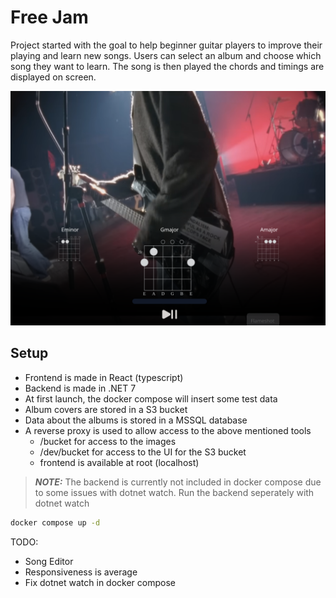 # Free Jam

Project started with the goal to help beginner guitar players to improve their playing and learn new songs. Users can select an album and choose which song they want to learn. The song is then played the chords and timings are displayed on screen.

![Alt text](./docs/assets/chords.png)

## Setup

- Frontend is made in React (typescript)
- Backend is made in .NET 7
- At first launch, the docker compose will insert some test data
- Album covers are stored in a S3 bucket
- Data about the albums is stored in a MSSQL database
- A reverse proxy is used to allow access to the above mentioned tools
  - /bucket for access to the images
  - /dev/bucket for access to the UI for the S3 bucket
  - frontend is available at root (localhost)

> **_NOTE:_** The backend is currently not included in docker compose due to some issues with dotnet watch. Run the backend seperately with dotnet watch
> 
```bash
docker compose up -d
```

TODO:
- Song Editor
- Responsiveness is average
- Fix dotnet watch in docker compose